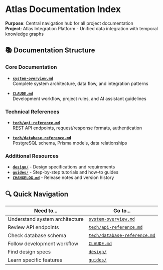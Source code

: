 # Atlas Documentation Index

**Purpose**: Central navigation hub for all project documentation  
**Project**: Atlas Integration Platform - Unified data integration with temporal knowledge graphs

## 📚 Documentation Structure

### Core Documentation
- **[`system-overview.md`](system-overview.md)**  
  Complete system architecture, data flow, and integration patterns
  
- **[`CLAUDE.md`](../CLAUDE.md)**  
  Development workflow, project rules, and AI assistant guidelines

### Technical References
- **[`tech/api-reference.md`](tech/api-reference.md)**  
  REST API endpoints, request/response formats, authentication
  
- **[`tech/database-reference.md`](tech/database-reference.md)**  
  PostgreSQL schema, Prisma models, data relationships

### Additional Resources
- **[`design/`](design/)** - Design specifications and requirements
- **[`guides/`](guides/)** - Step-by-step tutorials and how-to guides
- **[`CHANGELOG.md`](CHANGELOG.md)** - Release notes and version history

## 🔍 Quick Navigation

| Need to... | Go to... |
|------------|----------|
| Understand system architecture | [`system-overview.md`](system-overview.md) |
| Review API endpoints | [`tech/api-reference.md`](tech/api-reference.md) |
| Check database schema | [`tech/database-reference.md`](tech/database-reference.md) |
| Follow development workflow | [`CLAUDE.md`](../CLAUDE.md) |
| Find design specs | [`design/`](design/) |
| Learn specific features | [`guides/`](guides/) |